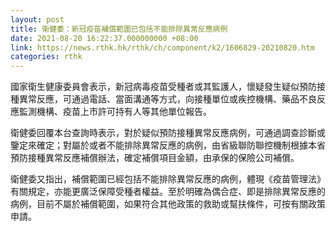 ```yaml
---
layout: post
title: 衛健委：新冠疫苗補償範圍已包括不能排除異常反應病例
date: 2021-08-20 16:22:37.000000000 +08:00
link: https://news.rthk.hk/rthk/ch/component/k2/1606829-20210820.htm
categories: rthk
---
```


國家衛生健康委員會表示，新冠病毒疫苗受種者或其監護人，懷疑發生疑似預防接種異常反應，可通過電話、當面溝通等方式，向接種單位或疾控機構、藥品不良反應監測機構、疫苗上市許可持有人等其他單位報告。

衛健委回覆本台查詢時表示，對於疑似預防接種異常反應病例，可通過調查診斷或鑒定來確定；對屬於或者不能排除異常反應的病例，由省級聯防聯控機制根據本省預防接種異常反應補償辦法，確定補償項目金額，由承保的保險公司補償。

衛健委又指出，補償範圍已經包括不能排除異常反應的病例，體現《疫苗管理法》有關規定，亦能更廣泛保障受種者權益。至於明確為偶合症、即是排除異常反應的病例，目前不屬於補償範圍，如果符合其他政策的救助或幫扶條件，可按有關政策申請。
